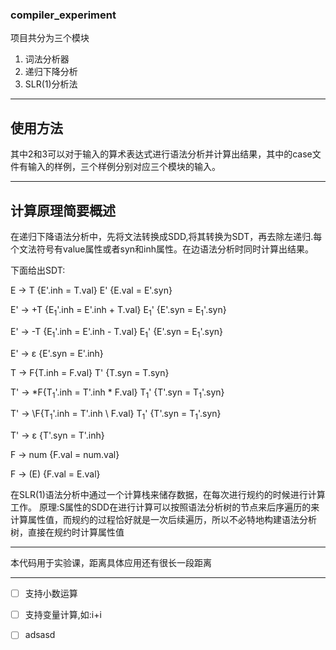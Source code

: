 ### compiler_experiment
项目共分为三个模块

1. 词法分析器
2. 递归下降分析
3. SLR(1)分析法

----

## 使用方法
其中2和3可以对于输入的算术表达式进行语法分析并计算出结果，其中的case文件有输入的样例，三个样例分别对应三个模块的输入。

---

## 计算原理简要概述

在递归下降语法分析中，先将文法转换成SDD,将其转换为SDT，再去除左递归.每个文法符号有value属性或者syn和inh属性。在边语法分析时同时计算出结果。

下面给出SDT:

E -> T {E'.inh = T.val} E' {E.val = E'.syn}

E' -> \+T {E<sub>1</sub>'.inh = E'.inh \+ T.val} E<sub>1</sub>' {E'.syn = E<sub>1</sub>'.syn}

E' -> \-T {E<sub>1</sub>'.inh = E'.inh \- T.val} E<sub>1</sub>' {E'.syn = E<sub>1</sub>'.syn}

E' -> ε {E'.syn = E'.inh}

T -> F{T.inh = F.val} T' {T.syn = T.syn}

T' -> \*F{T<sub>1</sub>'.inh = T'.inh \* F.val} T<sub>1</sub>' {T'.syn = T<sub>1</sub>'.syn}

T' -> \F{T<sub>1</sub>'.inh = T'.inh \ F.val} T<sub>1</sub>' {T'.syn = T<sub>1</sub>'.syn}

T' -> ε {T'.syn = T'.inh}

F -> num {F.val = num.val}

F -> (E) {F.val = E.val}

在SLR(1)语法分析中通过一个计算栈来储存数据，在每次进行规约的时候进行计算工作。
原理:S属性的SDD在进行计算可以按照语法分析树的节点来后序遍历的来计算属性值，而规约的过程恰好就是一次后续遍历，所以不必特地构建语法分析树，直接在规约时计算属性值

---

本代码用于实验课，距离具体应用还有很长一段距离

---

- [ ] 支持小数运算

- [ ] 支持变量计算,如:i+i 

- [ ] adsasd